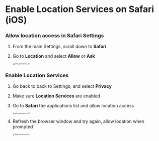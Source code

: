 # Enable Location Services on Safari (iOS)

### Allow location access in Safari Settings

1. From the main Settings, scroll down to **Safari**

2. Go to **Location** and select **Allow** or **Ask**

   <img src="screenshots/safari_settings.gif" alt="safari_permissions_01" style="zoom:33%;" />

### Enable Location Services

1. Go back to back to Settings, and select **Privacy**

2. Make sure **Location Services** are enabled

3. Go to **Safari** the applications list and allow location access

   <img src="screenshots/location_services.gif" alt="safari_permissions_02" style="zoom: 33%;" />

   

4. Refresh the browser window and try again, allow location when prompted

   <img src="/Users/williamprimett/Documents/GitHub/sound-circuts-map-lisbon/docs/screenshots/Safari_popup.PNG" alt="Safari_location_popup" style="zoom:33%;" />

